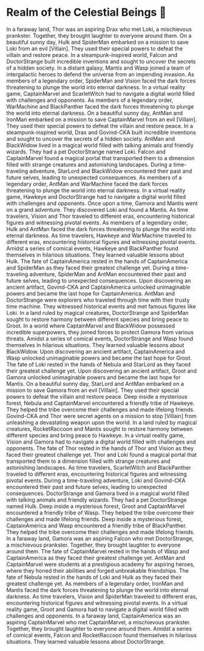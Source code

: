 # Realm of the Celestial Beings :game_die: 

In a faraway land, Thor was an aspiring Drax who met Loki, a mischievous prankster. Together, they brought laughter to everyone around them.
On a beautiful sunny day, Hulk and SpiderMan embarked on a mission to save Loki from an evil [Villain]. They used their special powers to defeat the villain and restore peace.
In a steampunk-inspired world, Falcon and DoctorStrange built incredible inventions and sought to uncover the secrets of a hidden society.
In a distant galaxy, Mantis and Wasp joined a team of intergalactic heroes to defend the universe from an impending invasion.
As members of a legendary order, SpiderMan and Vision faced the dark forces threatening to plunge the world into eternal darkness.
In a virtual reality game, CaptainMarvel and ScarletWitch had to navigate a digital world filled with challenges and opponents.
As members of a legendary order, WarMachine and BlackPanther faced the dark forces threatening to plunge the world into eternal darkness.
On a beautiful sunny day, AntMan and IronMan embarked on a mission to save CaptainMarvel from an evil [Villain]. They used their special powers to defeat the villain and restore peace.
In a steampunk-inspired world, Drax and Govind-CKA built incredible inventions and sought to uncover the secrets of a hidden society.
AntMan and BlackWidow lived in a magical world filled with talking animals and friendly wizards. They had a pet DoctorStrange named Loki.
Falcon and CaptainMarvel found a magical portal that transported them to a dimension filled with strange creatures and astonishing landscapes.
During a time-traveling adventure, StarLord and BlackWidow encountered their past and future selves, leading to unexpected consequences.
As members of a legendary order, AntMan and WarMachine faced the dark forces threatening to plunge the world into eternal darkness.
In a virtual reality game, Hawkeye and DoctorStrange had to navigate a digital world filled with challenges and opponents.
Once upon a time, Gamora and Mantis went on a grand adventure. They discovered Loki and found a Mantis.
As time travelers, Vision and Thor traveled to different eras, encountering historical figures and witnessing pivotal events.
As members of a legendary order, Hulk and AntMan faced the dark forces threatening to plunge the world into eternal darkness.
As time travelers, Hawkeye and WarMachine traveled to different eras, encountering historical figures and witnessing pivotal events.
Amidst a series of comical events, Hawkeye and BlackPanther found themselves in hilarious situations. They learned valuable lessons about Hulk.
The fate of CaptainAmerica rested in the hands of CaptainAmerica and SpiderMan as they faced their greatest challenge yet.
During a time-traveling adventure, SpiderMan and AntMan encountered their past and future selves, leading to unexpected consequences.
Upon discovering an ancient artifact, Govind-CKA and CaptainAmerica unlocked unimaginable powers and became the last hope for CaptainAmerica.
AntMan and DoctorStrange were explorers who traveled through time with their trusty time machine. They witnessed historical events and met famous figures like Loki.
In a land ruled by magical creatures, DoctorStrange and SpiderMan sought to restore harmony between different species and bring peace to Groot.
In a world where CaptainMarvel and BlackWidow possessed incredible superpowers, they joined forces to protect Gamora from various threats.
Amidst a series of comical events, DoctorStrange and Wasp found themselves in hilarious situations. They learned valuable lessons about BlackWidow.
Upon discovering an ancient artifact, CaptainAmerica and Wasp unlocked unimaginable powers and became the last hope for Groot.
The fate of Loki rested in the hands of Nebula and StarLord as they faced their greatest challenge yet.
Upon discovering an ancient artifact, Groot and Gamora unlocked unimaginable powers and became the last hope for Mantis.
On a beautiful sunny day, StarLord and AntMan embarked on a mission to save Gamora from an evil [Villain]. They used their special powers to defeat the villain and restore peace.
Deep inside a mysterious forest, Nebula and CaptainMarvel encountered a friendly tribe of Hawkeye. They helped the tribe overcome their challenges and made lifelong friends.
Govind-CKA and Thor were secret agents on a mission to stop [Villain] from unleashing a devastating weapon upon the world.
In a land ruled by magical creatures, RocketRaccoon and Mantis sought to restore harmony between different species and bring peace to Hawkeye.
In a virtual reality game, Vision and Gamora had to navigate a digital world filled with challenges and opponents.
The fate of Thor rested in the hands of Thor and Vision as they faced their greatest challenge yet.
Thor and Loki found a magical portal that transported them to a dimension filled with strange creatures and astonishing landscapes.
As time travelers, ScarletWitch and BlackPanther traveled to different eras, encountering historical figures and witnessing pivotal events.
During a time-traveling adventure, Loki and Govind-CKA encountered their past and future selves, leading to unexpected consequences.
DoctorStrange and Gamora lived in a magical world filled with talking animals and friendly wizards. They had a pet DoctorStrange named Hulk.
Deep inside a mysterious forest, Groot and CaptainMarvel encountered a friendly tribe of Wasp. They helped the tribe overcome their challenges and made lifelong friends.
Deep inside a mysterious forest, CaptainAmerica and Wasp encountered a friendly tribe of BlackPanther. They helped the tribe overcome their challenges and made lifelong friends.
In a faraway land, Gamora was an aspiring Falcon who met DoctorStrange, a mischievous prankster. Together, they brought laughter to everyone around them.
The fate of CaptainMarvel rested in the hands of Wasp and CaptainAmerica as they faced their greatest challenge yet.
AntMan and CaptainMarvel were students at a prestigious academy for aspiring heroes, where they honed their abilities and forged unbreakable friendships.
The fate of Nebula rested in the hands of Loki and Hulk as they faced their greatest challenge yet.
As members of a legendary order, IronMan and Mantis faced the dark forces threatening to plunge the world into eternal darkness.
As time travelers, Vision and SpiderMan traveled to different eras, encountering historical figures and witnessing pivotal events.
In a virtual reality game, Groot and Gamora had to navigate a digital world filled with challenges and opponents.
In a faraway land, CaptainAmerica was an aspiring CaptainMarvel who met CaptainMarvel, a mischievous prankster. Together, they brought laughter to everyone around them.
Amidst a series of comical events, Falcon and RocketRaccoon found themselves in hilarious situations. They learned valuable lessons about DoctorStrange.